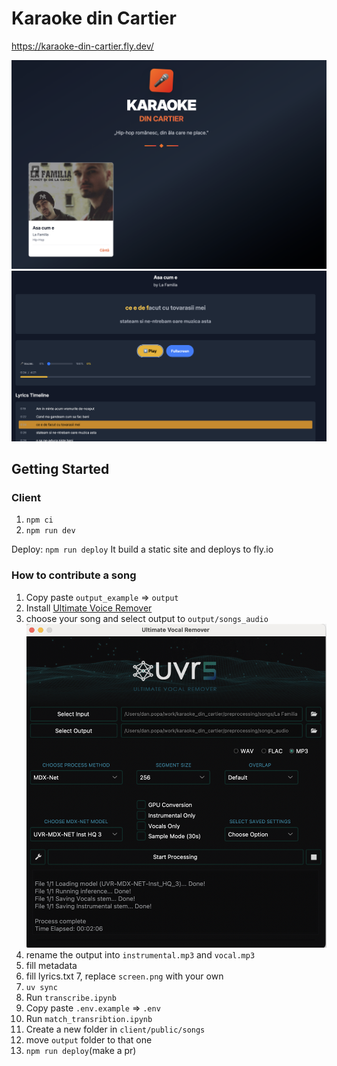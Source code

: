 # Karaoke din Cartier

https://karaoke-din-cartier.fly.dev/

![alt text](image-1.png)
![alt text](image-2.png)

## Getting Started

### Client

1. `npm ci`
2. `npm run dev`

Deploy: `npm run deploy` It build a static site and deploys to fly.io

### How to contribute a song

1. Copy paste `output_example` => `output`
2. Install [Ultimate Voice Remover](https://github.com/Anjok07/ultimatevocalremovergui)
3. choose your song and select output to `output/songs_audio` ![alt text](image.png)
4. rename the output into `instrumental.mp3` and `vocal.mp3`
5. fill metadata
6. fill lyrics.txt
   7, replace `screen.png` with your own
7. `uv sync`
8. Run `transcribe.ipynb`
9. Copy paste `.env.example` => `.env`
10. Run `match_transribtion.ipynb`
11. Create a new folder in `client/public/songs`
12. move `output` folder to that one
13. `npm run deploy`(make a pr)
